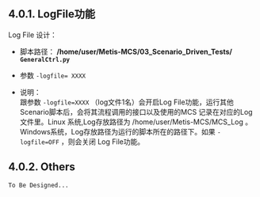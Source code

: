## 4.0.1. LogFile功能

Log File 设计：  
- 脚本路径： **/home/user/Metis-MCS/03_Scenario_Driven_Tests/ ``GeneralCtrl.py``**  

- 参数
   ``-logfile= XXXX``
- 说明：  
  跟参数 ``-logfile=XXXX`` （log文件1名）会开启Log File功能，运行其他Scenario脚本后，会将其流程调用的接口以及使用的MCS
  记录在对应的Log文件里。Linux 系统,Log存放路径为  /home/user/Metis-MCS/MCS_Log 。
  Windows系统，Log存放路径为运行的脚本所在的路径下。如果 ``-logfile=OFF`` ，则会关闭
  Log File功能。

## 4.0.2. Others

    To Be Designed...
